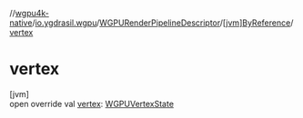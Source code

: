 //[wgpu4k-native](../../../../index.md)/[io.ygdrasil.wgpu](../../index.md)/[WGPURenderPipelineDescriptor](../index.md)/[[jvm]ByReference](index.md)/[vertex](vertex.md)

# vertex

[jvm]\
open override val [vertex](vertex.md): [WGPUVertexState](../../-w-g-p-u-vertex-state/index.md)